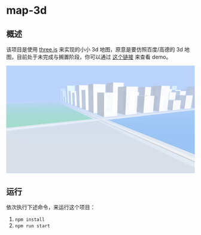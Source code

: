 # map-3d

## 概述

该项目是使用 [three.js](https://www.npmjs.com/package/three) 来实现的小小 3d 地图，原意是要仿照百度/高德的 3d 地图，目前处于未完成与搁置阶段，你可以通过 [这个链接](https://map-3d-one.vercel.app/) 来查看 demo。

![simple](./image-hosting/simple.png)

## 运行

依次执行下述命令，来运行这个项目：

1. `npm install`
2. `npm run start`